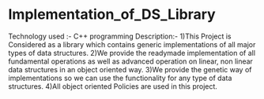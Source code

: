 # Implementation_of_DS_Library
Technology used :-
  C++ programming
Description:-
1)This Project is Considered as a library which contains generic implementations of all major types of data structures.
2)We provide the readymade implementation of all fundamental operations as well as advanced operation on linear, non linear data structures in an object oriented way.
3)We provide the genetic way of implementations so we can use the functionality for any type of data structures.
4)All object oriented Policies are used in this project.
